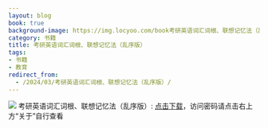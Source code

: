 ```yaml
---
layout: blog
book: true
background-image: https://img.locyoo.com/book考研英语词汇词根、联想记忆法（乱序版）.jpg
category: 书籍
title: 考研英语词汇词根、联想记忆法（乱序版）
tags:
- 书籍
- 教育
redirect_from:
  - /2024/03/考研英语词汇词根、联想记忆法（乱序版）/
---
```

![](https://img.locyoo.com/book考研英语词汇词根、联想记忆法（乱序版）.jpg)
考研英语词汇词根、联想记忆法（乱序版）: <a name = "ref1" href="https://url18.ctfile.com/f/50983618-1380724705-ca26c0?p=3619">点击下载</a>，访问密码请点击右上方“关于”自行查看